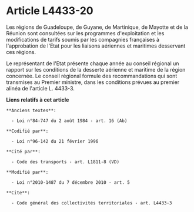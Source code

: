 # Article L4433-20

Les régions de Guadeloupe, de Guyane, de Martinique, de Mayotte et de la Réunion sont consultées sur les programmes
d'exploitation et les modifications de tarifs soumis par les compagnies françaises à l'approbation de l'Etat pour les
liaisons aériennes et maritimes desservant ces régions. 

Le représentant de l'Etat présente chaque année au conseil régional un rapport sur les conditions de la desserte aérienne et
maritime de la région concernée. Le conseil régional formule des recommandations qui sont transmises au Premier ministre,
dans les conditions prévues au premier alinéa de l'article L. 4433-3.

**Liens relatifs à cet article**

	**Anciens textes**:

	  - Loi n°84-747 du 2 août 1984 - art. 16 (Ab)

	**Codifié par**:

	  - Loi n°96-142 du 21 février 1996

	**Cité par**:

	  - Code des transports - art. L1811-8 (VD)

	**Modifié par**:

	  - Loi n°2010-1487 du 7 décembre 2010 - art. 5

	**Cite**:

	  - Code général des collectivités territoriales - art. L4433-3
